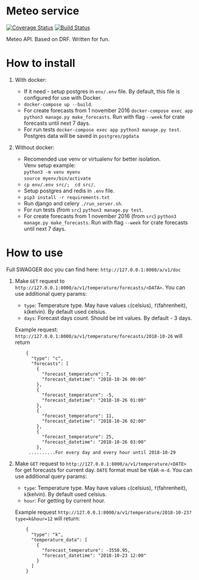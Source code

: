 
Meteo service
=================
[![Coverage Status](https://coveralls.io/repos/github/Ranc58/meteo_service/badge.svg?branch=develop)](https://coveralls.io/github/Ranc58/meteo_service?branch=develop)
[![Build Status](https://travis-ci.org/Ranc58/meteo_service.svg?branch=master)](https://travis-ci.org/Ranc58/meteo_service)


Meteo API. Based on DRF. Written for fun.

# How to install

1) With docker:
    - If it need - setup postgres in `env/.env` file. By default, this file is configured for use with Docker.
    - `docker-compose up --build`.
    - For create forecasts from 1 november 2016 `docker-compose exec app python3 manage.py make_forecasts`.  Run with flag `--week` for crate forecasts until next 7 days.
    - For run tests `docker-compose exec app python3 manage.py test`. \
    Postgres data will be saved in `postgres/pgdata`
    
2) Without docker:
    - Recomended use venv or virtualenv for better isolation.\
      Venv setup example: \
      `python3 -m venv myenv`\
      `source myenv/bin/activate`
    - `cp env/.env src/;  cd src/`.
    - Setup postgres and redis in `.env` file.
    - `pip3 install -r requirements.txt`
    - Run django and celery `./run_server.sh`.
    - For run tests (from `src`) `python3 manage.py test`.
    - For create forecasts from 1 november 2016 (from `src`) `python3 manage.py make_forecasts`. Run with flag `--week` for crate forecasts until next 7 days.
    
# How to use
Full SWAGGER doc you can find here: `http://127.0.0.1:8000/a/v1/doc` 

1) Make `GET` request to `http://127.0.0.1:8000/a/v1/temperature/forecasts/<DATA>`. 
    You can use additional query params:
    
    - `type`: Temperature type. May have values `c`(celsius), `f`(fahrenheit), `k`(kelvin). By default used celsius.
    - `days`: Forecast days count. Should be int values. By default - 3 days.  
    
    Example request: `http://127.0.0.1:8000/a/v1/temperature/forecasts/2018-10-26` will return
    
    ```
        {
          "type": "c",
          "forecasts": [
            {
              "forecast_temperature": 7,
              "forecast_datetime": "2018-10-26 00:00"
            },
            {
              "forecast_temperature": -5,
              "forecast_datetime": "2018-10-26 01:00"
            },
            {
              "forecast_temperature": 11,
              "forecast_datetime": "2018-10-26 02:00"
            },
            {
              "forecast_temperature": 25,
              "forecast_datetime": "2018-10-26 03:00"
            },
         ..........For every day and every hour until 2018-10-29
    ``` 

2) Make `GET` request to `http://127.0.0.1:8000/a/v1/temperature/<DATE>` for get forecasts for current day. `DATE` format must be `YEAR-m-d`.
    You can use additional query params:
    
    - `type`: Temperature type. May have values `c`(celsius), `f`(fahrenheit), `k`(kelvin). By default used celsius.
    - `hour`: For getting by current hour.
        
    Example request `http://127.0.0.1:8000/a/v1/temperature/2018-10-23?type=k&hour=12` will return:
    
    ```
        {
          "type": "k",
          "temperature_data": [
            {
              "forecast_temperature": -3550.95,
              "forecast_datetime": "2018-10-23 12:00"
            }
          ]
        }
    ``` 
 